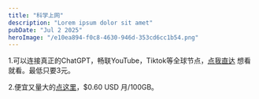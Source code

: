 ```yaml
---
title: "科学上网"
description: "Lorem ipsum dolor sit amet"
pubDate: "Jul 2 2025"
heroImage: "/e10ea894-f0c8-4630-946d-353cd6cc1b54.png"
---
```


1.可以连接真正的ChatGPT，畅联YouTube，Tiktok等全球节点，<a href="https://latiao01.cc/#/register?code=mUpBGLjA" target="_blank" rel="noopener noreferrer">点我直达</a> 想看就看。最低只要3元。

2.便宜又量大的<a href="https://mitce.net/aff.php?aff=18397" target="_blank" rel="noopener noreferrer">点这里</a>，$0.60 USD 月/100GB。

